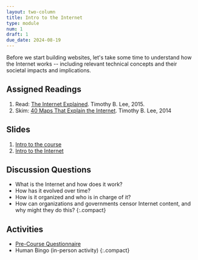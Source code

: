 ```yaml
---
layout: two-column
title: Intro to the Internet
type: module
num: 1
draft: 1
due_date: 2024-08-19
---
```


Before we start building websites, let's take some time to understand how the Internet works -- including relevant technical concepts and their societal impacts and implications. 


## Assigned Readings

1. Read: <a href="https://www.vox.com/2014/6/16/18076282/the-internet" target="_blank">The Internet Explained</a>. Timothy B. Lee, 2015.
2. Skim: <a href="https://www.vox.com/a/internet-maps" target="_blank">40 Maps That Explain the Internet</a>. Timothy B. Lee, 2014

## Slides

1. <a href="https://docs.google.com/presentation/d/1bv5W-6mrzdNo4b8jeH3iguevPYj1XW9Yq_gAxL7qIDo/edit?usp=sharing" target="_blank">Intro to the course</a>
2. <a href="https://docs.google.com/presentation/d/1I-XZ2XJ4uDS9wSbrKNYUxHIug7FkRtuj6ZPwZsycPYs/edit?usp=sharing" target="_blank">Intro to the Internet</a>

## Discussion Questions
* What is the Internet and how does it work?
* How has it evolved over time?
* How is it organized and who is in charge of it?
* How can organizations and governments censor Internet content, and why might they do this?
{:.compact}

## Activities
* <a href="https://forms.gle/SxsV2EMcpnPxFEXn7" target="_blank">Pre-Course Questionnaire</a>
* Human Bingo (in-person activity)
{:.compact}